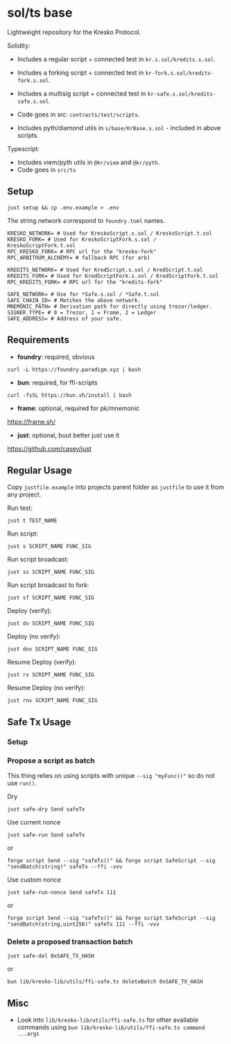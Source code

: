 # sol/ts base

Lightweight repository for the Kresko Protocol.

Solidity:

- Includes a regular script + connected test in `kr.s.sol/kredits.s.sol`.
- Includes a forking script + connected test in `kr-fork.s.sol/kredits-fork.s.sol`.
- Includes a multisig script + connected test in `kr-safe.s.sol/kredits-safe.s.sol`.
- Code goes in src: `contracts/test/scripts`.

- Includes pyth/diamond utils in `s/base/KrBase.s.sol` - included in above scripts.

Typescript:

- Includes viem/pyth utils in `@kr/viem` and `@kr/pyth`.
- Code goes in `src/ts`

## Setup

```shell
just setup && cp .env.example > .env
```

The string network correspond to `foundry.toml` names.

```shell
KRESKO_NETWORK= # Used for KreskoScript.s.sol / KreskoScript.t.sol
KRESKO_FORK= # Used for KreskoScriptFork.s.sol / KreskoScriptFork.t.sol
RPC_KRESKO_FORK= # RPC url for the "kresko-fork"
RPC_ARBITRUM_ALCHEMY= # fallback RPC (for arb)

KREDITS_NETWORK= # Used for KredScript.s.sol / KredScript.t.sol
KREDITS_FORK= # Used for KredScriptFork.s.sol / KredScriptFork.t.sol
RPC_KREDITS_FORK= # RPC url for the "kredits-fork"

SAFE_NETWORK= # Use for *Safe.s.sol / *Safe.t.sol
SAFE_CHAIN_ID= # Matches the above network.
MNEMONIC_PATH= # Derivation path for directly using trezor/ledger.
SIGNER_TYPE= # 0 = Trezor, 1 = Frame, 2 = Ledger
SAFE_ADDRESS= # Address of your safe.
```

## Requirements

- **foundry**: required, obvious

```shell
curl -L https://foundry.paradigm.xyz | bash
```

- **bun**: required, for ffi-scripts

```shell
curl -fsSL https://bun.sh/install | bash
```

- **frame**: optional, required for pk/mnemonic

https://frame.sh/

- **just**: optional, buut better just use it

https://github.com/casey/just

## Regular Usage

Copy `justfile.example` into projects parent folder as `justfile` to use it from any project.

Run test:

```shell
just t TEST_NAME
```

Run script:

```shell
just s SCRIPT_NAME FUNC_SIG
```

Run script broadcast:

```shell
just ss SCRIPT_NAME FUNC_SIG
```

Run script broadcast to fork:

```shell
just sf SCRIPT_NAME FUNC_SIG
```

Deploy (verify):

```shell
just dv SCRIPT_NAME FUNC_SIG
```

Deploy (no verify):

```shell
just dnv SCRIPT_NAME FUNC_SIG
```

Resume Deploy (verify):

```shell
just rv SCRIPT_NAME FUNC_SIG
```

Resume Deploy (no verify):

```shell
just rnv SCRIPT_NAME FUNC_SIG
```

## Safe Tx Usage

### Setup

### Propose a script as batch

This thing relies on using scripts with unique `--sig "myFunc()"` so do not use `run()`.

Dry

```shell
just safe-dry Send safeTx
```

Use current nonce

```shell
just safe-run Send safeTx
```

or

```shell
forge script Send --sig "safeTx()" && forge script SafeScript --sig "sendBatch(string)" safeTx --ffi -vvv
```

Use custom nonce

```shell
just safe-run-nonce Send safeTx 111
```

or

```shell
forge script Send --sig "safeTx()" && forge script SafeScript --sig "sendBatch(string,uint256)" safeTx 111 --ffi -vvv
```

### Delete a proposed transaction batch

```shell
just safe-del 0xSAFE_TX_HASH
```

or

```shell
bun lib/kresko-lib/utils/ffi-safe.ts deleteBatch 0xSAFE_TX_HASH
```

## Misc

- Look into `lib/kresko-lib/utils/ffi-safe.ts` for other available commands using `bun lib/kresko-lib/utils/ffi-safe.ts command ...args`
